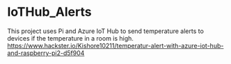 # IoTHub_Alerts
This project uses Pi and Azure IoT Hub to send temperature alerts to devices if the temperature in a room is high. https://www.hackster.io/Kishore10211/temperatur-alert-with-azure-iot-hub-and-raspberry-pi2-d5f904
